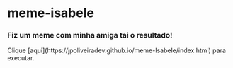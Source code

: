 # meme-isabele

<h3>Fiz um meme com minha amiga tai o resultado!</h3>
Clique [aqui](https://jpoliveiradev.github.io/meme-Isabele/index.html) para executar.
